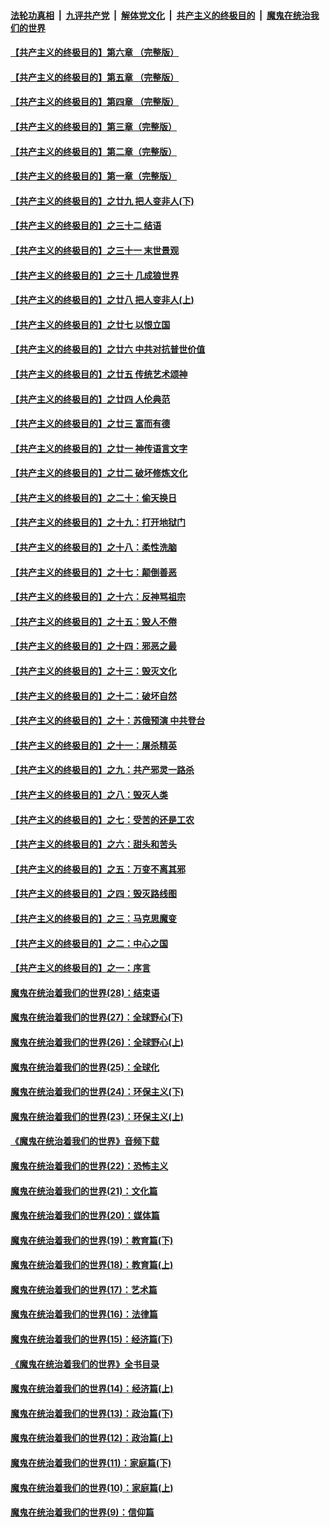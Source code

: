 ####  [法轮功真相](../../../../basic/blob/master/README.md?t=07110302) &nbsp;|&nbsp; [九评共产党](../../../../9ping.md/blob/master/README.md?t=07110302) &nbsp;|&nbsp; [解体党文化](../../../../jtdwh.md/blob/master/README.md?t=07110302)  &nbsp;|&nbsp; [共产主义的终极目的](../../../../gczydzjmd.md/blob/master/README.md?t=07110302) &nbsp;|&nbsp; [魔鬼在统治我们的世界](../../../../mgztzwmdsj.md/blob/master/README.md?t=07110302) 

#### [【共产主义的终极目的】第六章 （完整版）](../pages/nsc422/n11428913.md?t=07110302) 

#### [【共产主义的终极目的】第五章 （完整版）](../pages/nsc422/n11428912.md?t=07110302) 

#### [【共产主义的终极目的】第四章 （完整版）](../pages/nsc422/n11428907.md?t=07110302) 

#### [【共产主义的终极目的】第三章（完整版）](../pages/nsc422/n11428848.md?t=07110302) 

#### [【共产主义的终极目的】第二章（完整版）](../pages/nsc422/n11428831.md?t=07110302) 

#### [【共产主义的终极目的】第一章（完整版）](../pages/nsc422/n11417651.md?t=07110302) 

#### [【共产主义的终极目的】之廿九 把人变非人(下)](../pages/nsc422/n11344140.md?t=07110302) 

#### [【共产主义的终极目的】之三十二 结语](../pages/nsc422/n11360535.md?t=07110302) 

#### [【共产主义的终极目的】之三十一 末世景观](../pages/nsc422/n11351129.md?t=07110302) 

#### [【共产主义的终极目的】之三十 几成狼世界](../pages/nsc422/n11348280.md?t=07110302) 

#### [【共产主义的终极目的】之廿八 把人变非人(上)](../pages/nsc422/n11340492.md?t=07110302) 

#### [【共产主义的终极目的】之廿七 以恨立国](../pages/nsc422/n11336944.md?t=07110302) 

#### [【共产主义的终极目的】之廿六 中共对抗普世价值](../pages/nsc422/n11324785.md?t=07110302) 

#### [【共产主义的终极目的】之廿五 传统艺术颂神](../pages/nsc422/n11296396.md?t=07110302) 

#### [【共产主义的终极目的】之廿四 人伦典范](../pages/nsc422/n11296397.md?t=07110302) 

#### [【共产主义的终极目的】之廿三 富而有德](../pages/nsc422/n11283598.md?t=07110302) 

#### [【共产主义的终极目的】之廿一 神传语言文字](../pages/nsc422/n11263265.md?t=07110302) 

#### [【共产主义的终极目的】之廿二 破坏修炼文化](../pages/nsc422/n11245728.md?t=07110302) 

#### [【共产主义的终极目的】之二十：偷天换日](../pages/nsc422/n11238846.md?t=07110302) 

#### [【共产主义的终极目的】之十九：打开地狱门](../pages/nsc422/n11206376.md?t=07110302) 

#### [【共产主义的终极目的】之十八：柔性洗脑](../pages/nsc422/n11199994.md?t=07110302) 

#### [【共产主义的终极目的】之十七：颠倒善恶](../pages/nsc422/n11179782.md?t=07110302) 

#### [【共产主义的终极目的】之十六：反神骂祖宗](../pages/nsc422/n11166798.md?t=07110302) 

#### [【共产主义的终极目的】之十五：毁人不倦](../pages/nsc422/n11166792.md?t=07110302) 

#### [【共产主义的终极目的】之十四：邪恶之最](../pages/nsc422/n11150249.md?t=07110302) 

#### [【共产主义的终极目的】之十三：毁灭文化](../pages/nsc422/n11135227.md?t=07110302) 

#### [【共产主义的终极目的】之十二：破坏自然](../pages/nsc422/n11135214.md?t=07110302) 

#### [【共产主义的终极目的】之十：苏俄预演 中共登台](../pages/nsc422/n11118424.md?t=07110302) 

#### [【共产主义的终极目的】之十一：屠杀精英](../pages/nsc422/n11118442.md?t=07110302) 

#### [【共产主义的终极目的】之九：共产邪灵一路杀](../pages/nsc422/n11114139.md?t=07110302) 

#### [【共产主义的终极目的】之八：毁灭人类](../pages/nsc422/n11108503.md?t=07110302) 

#### [【共产主义的终极目的】之七：受苦的还是工农](../pages/nsc422/n11101809.md?t=07110302) 

#### [【共产主义的终极目的】之六：甜头和苦头](../pages/nsc422/n11096971.md?t=07110302) 

#### [【共产主义的终极目的】之五：万变不离其邪](../pages/nsc422/n11091285.md?t=07110302) 

#### [【共产主义的终极目的】之四：毁灭路线图](../pages/nsc422/n11086284.md?t=07110302) 

#### [【共产主义的终极目的】之三：马克思魔变](../pages/nsc422/n11061941.md?t=07110302) 

#### [【共产主义的终极目的】之二：中心之国](../pages/nsc422/n11047728.md?t=07110302) 

#### [【共产主义的终极目的】之一：序言](../pages/nsc422/n11086077.md?t=07110302) 

#### [魔鬼在统治着我们的世界(28)：结束语](../pages/nsc422/n10936246.md?t=07110302) 

#### [魔鬼在统治着我们的世界(27)：全球野心(下)](../pages/nsc422/n10928319.md?t=07110302) 

#### [魔鬼在统治着我们的世界(26)：全球野心(上)](../pages/nsc422/n10900318.md?t=07110302) 

#### [魔鬼在统治着我们的世界(25)：全球化](../pages/nsc422/n10788205.md?t=07110302) 

#### [魔鬼在统治着我们的世界(24)：环保主义(下)](../pages/nsc422/n10695307.md?t=07110302) 

#### [魔鬼在统治着我们的世界(23)：环保主义(上)](../pages/nsc422/n10688613.md?t=07110302) 

#### [《魔鬼在统治着我们的世界》音频下载](../pages/nsc422/n10635553.md?t=07110302) 

#### [魔鬼在统治着我们的世界(22)：恐怖主义](../pages/nsc422/n10614727.md?t=07110302) 

#### [魔鬼在统治着我们的世界(21)：文化篇](../pages/nsc422/n10597706.md?t=07110302) 

#### [魔鬼在统治着我们的世界(20)：媒体篇](../pages/nsc422/n10586579.md?t=07110302) 

#### [魔鬼在统治着我们的世界(19)：教育篇(下)](../pages/nsc422/n10564808.md?t=07110302) 

#### [魔鬼在统治着我们的世界(18)：教育篇(上)](../pages/nsc422/n10526970.md?t=07110302) 

#### [魔鬼在统治着我们的世界(17)：艺术篇](../pages/nsc422/n10499093.md?t=07110302) 

#### [魔鬼在统治着我们的世界(16)：法律篇](../pages/nsc422/n10485969.md?t=07110302) 

#### [魔鬼在统治着我们的世界(15)：经济篇(下)](../pages/nsc422/n10469975.md?t=07110302) 

#### [《魔鬼在统治着我们的世界》全书目录](../pages/nsc422/n10464261.md?t=07110302) 

#### [魔鬼在统治着我们的世界(14)：经济篇(上)](../pages/nsc422/n10457370.md?t=07110302) 

#### [魔鬼在统治着我们的世界(13)：政治篇(下)](../pages/nsc422/n10448270.md?t=07110302) 

#### [魔鬼在统治着我们的世界(12)：政治篇(上)](../pages/nsc422/n10444576.md?t=07110302) 

#### [魔鬼在统治着我们的世界(11)：家庭篇(下)](../pages/nsc422/n10440961.md?t=07110302) 

#### [魔鬼在统治着我们的世界(10)：家庭篇(上)](../pages/nsc422/n10435448.md?t=07110302) 

#### [魔鬼在统治着我们的世界(9)：信仰篇](../pages/nsc422/n10432159.md?t=07110302) 


